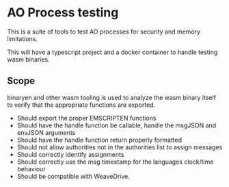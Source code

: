 # AO Process testing

This is a suite of tools to test AO processes for security and memory limitations.

This will have a typescript project and a docker container to handle testing wasm binaries.

## Scope

binaryen and other wasm tooling is used to analyze the wasm binary itself to verify that
the appropriate functions are exported.

- Should export the proper EMSCRIPTEN functions
- Should have the handle function be callable, handle the msgJSON and envJSON arguments
- Should have the handle function return properly formatted
- Should not allow authorities not in the authorities list to assign messages
- Should correctly identify assignments
- Should correctly use the msg timestamp for the languages clock/time behaviour
- Should be compatible with WeaveDrive.
